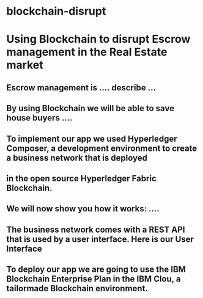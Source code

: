 # blockchain-disrupt
# Using Blockchain to disrupt Escrow management in the Real Estate market
## Escrow management is .... describe ...
## By using Blockchain we will be able to save house buyers ....

## To implement our app we used Hyperledger Composer, a development environment to create a business network that is deployed
## in the open source Hyperledger Fabric Blockchain.

## We will now show you how it works: ....

## The business network comes with a REST API that is used by a user interface. Here is our User Interface

## To deploy our app we are going to use the IBM  Blockchain Enterprise Plan in the IBM Clou, a tailormade Blockchain environment.
